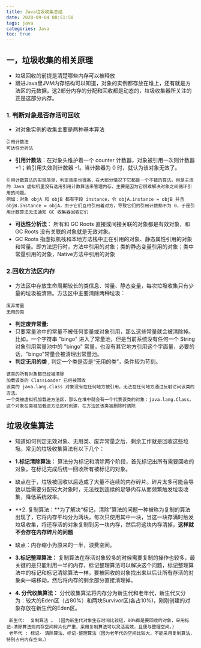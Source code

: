 ```yaml
---
title: Java垃圾收集总结
date: 2020-09-04 08:51:50
tags: java
categories: Java
toc: true
---
```


## 一，垃圾收集的相关原理
- 垃圾回收的前提是清楚哪些内存可以被释放
- 跟进Java里JVM内存结构可以知道，对象的实例都存放在堆上，还有就是方法区的元数据，这2部分内存的分配和回收都是动态的，垃圾收集器所关注的正是这部分内存。

### 1. 判断对象是否存活可回收
- 对对象实例的收集主要是两种基本算法

```
引用计数法
可达性分析法
```

- **引用计数法**：在对象头维护着一个 counter 计数器，对象被引用一次则计数器 +1；若引用失效则计数器 -1。当计数器为 0 时，就认为该对象无效了。
```
引用计数算法的实现简单，判定效率也很高，在大部分情况下它都是一个不错的算法。但是主流的 Java 虚拟机里没有选用引用计数算法来管理内存，主要是因为它很难解决对象之间循环引用的问题。
例如：对象 objA 和 objB 都有字段 instance，令 objA.instance = objB 并且 objB.instance = objA，由于它们互相引用着对方，导致它们的引用计数都不为 0，于是引用计数算法无法通知 GC 收集器回收它们
```

- **可达性分析法**： 所有和 GC Roots 直接或间接关联的对象都是有效对象，和 GC Roots 没有关联的对象就是无效对象。
- GC Roots 指虚拟机栈和本地方法栈中正在引用的对象、静态属性引用的对象和常量。即方法运行时，方法中引用的对象；类的静态变量引用的对象；类中常量引用的对象，Native方法中引用的对象

### 2.回收方法区内存
- 方法区中存放生命周期较长的类信息、常量、静态变量，每次垃圾收集只有少量的垃圾被清除。方法区中主要清除两种垃圾：

```
废弃常量
无用的类
```
- **判定废弃常量:**
- 只要常量池中的常量不被任何变量或对象引用，那么这些常量就会被清除掉。比如，一个字符串 "bingo" 进入了常量池，但是当前系统没有任何一个 String 对象引用常量池中的 "bingo" 常量，也没有其它地方引用这个字面量，必要的话，"bingo"常量会被清理出常量池。
- **判定无用的类** , 判定一个类是否是“无用的类”，条件较为苛刻。
```
该类的所有对象都已经被清除
加载该类的 ClassLoader 已经被回收
该类的 java.lang.Class 对象没有在任何地方被引用，无法在任何地方通过反射访问该类的方法。
一个类被虚拟机加载进方法区，那么在堆中就会有一个代表该类的对象：java.lang.Class。这个对象在类被加载进方法区时创建，在方法区该类被删除时清除
```

## 垃圾收集算法
- 知道如何判定无效对象、无用类、废弃常量之后，剩余工作就是回收这些垃圾。常见的垃圾收集算法有以下几个：

- **1.标记清除算法：** 算法分为标记和清除两个阶段，首先标记出所有需要回收的对象，在标记完成后统一回收所有被标记的对象。
- 缺点在于，垃圾被回收以后造成了大量不连续的内存碎片。碎片太多可能会导致以后需要分配较大对象时，无法找到连续的足够内存从而频繁触发垃圾收集，降低系统效率。

- **2. 复制算法：**为了解决“标记，清除”算法的问题一种被称为复制的算法出现了，它将内存平均分为两块，每次只使用其中一块，当这一块存满时触发垃圾收集，将还存活的对象复制到另一块内存，然后将这块内存清掉，**这样就不会存在内存碎片的问题**
- 缺点：内存缩小为原来的一半，浪费空间。
-  **3.标记整理算法：**  复制算法在存活对象较多的时候需要复制的操作也较多，最关键的是只能利用一半的内存，标记整理算法可以解决这个问题，标记整理算法中的标记和标记清除算法一样，要被回收的对象找出来以后让所有存活的对象向一端移动，然后将内存的剩余部分直接清理掉。
- **4. 分代收集算法：** 分代收集算法将内存分为新生代和老年代，新生代又分为：较大的Eden区（占80%）和两块Survivor区(各占10%)，刚刚创建的对象存放在新生代的Eden区。

```
 新生代:  复制算法 。 (因为新生代对象生存时间比较短，80%都是要回收的对象，采用标记-清除算法则内存空间碎片化严重，采用复制算法可以灵活高效，且便与整理空间。)
 老年代 : 标记- 清除算法、标记-整理算法（因为老年代的空间比较大，不能采用复制算法，特别占用内存空间，）
```